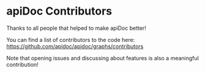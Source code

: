 # apiDoc Contributors

Thanks to all people that helped to make apiDoc better!

You can find a list of contributors to the code here:
https://github.com/apidoc/apidoc/graphs/contributors

Note that opening issues and discussing about features is also a meaningful contribution!
